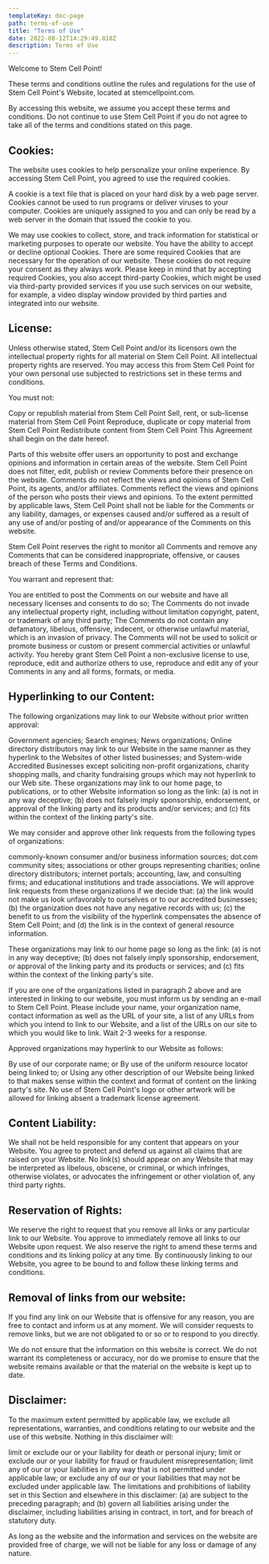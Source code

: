 ```yaml
---
templateKey: doc-page
path: terms-of-use
title: "Terms of Use"
date: 2022-08-12T14:29:49.818Z
description: Terms of Use
---
```



Welcome to Stem Cell Point!

These terms and conditions outline the rules and regulations for the use of Stem Cell Point's Website, located at stemcellpoint.com.

By accessing this website, we assume you accept these terms and conditions. Do not continue to use Stem Cell Point if you do not agree to take all of the terms and conditions stated on this page.

## **Cookies:**
The website uses cookies to help personalize your online experience. By accessing Stem Cell Point, you agreed to use the required cookies.

A cookie is a text file that is placed on your hard disk by a web page server. Cookies cannot be used to run programs or deliver viruses to your computer. Cookies are uniquely assigned to you and can only be read by a web server in the domain that issued the cookie to you.

We may use cookies to collect, store, and track information for statistical or marketing purposes to operate our website. You have the ability to accept or decline optional Cookies. There are some required Cookies that are necessary for the operation of our website. These cookies do not require your consent as they always work. Please keep in mind that by accepting required Cookies, you also accept third-party Cookies, which might be used via third-party provided services if you use such services on our website, for example, a video display window provided by third parties and integrated into our website.

## **License:**
Unless otherwise stated, Stem Cell Point and/or its licensors own the intellectual property rights for all material on Stem Cell Point. All intellectual property rights are reserved. You may access this from Stem Cell Point for your own personal use subjected to restrictions set in these terms and conditions.

You must not:

Copy or republish material from Stem Cell Point
Sell, rent, or sub-license material from Stem Cell Point
Reproduce, duplicate or copy material from Stem Cell Point
Redistribute content from Stem Cell Point
This Agreement shall begin on the date hereof.

Parts of this website offer users an opportunity to post and exchange opinions and information in certain areas of the website. Stem Cell Point does not filter, edit, publish or review Comments before their presence on the website. Comments do not reflect the views and opinions of Stem Cell Point, its agents, and/or affiliates. Comments reflect the views and opinions of the person who posts their views and opinions. To the extent permitted by applicable laws, Stem Cell Point shall not be liable for the Comments or any liability, damages, or expenses caused and/or suffered as a result of any use of and/or posting of and/or appearance of the Comments on this website.

Stem Cell Point reserves the right to monitor all Comments and remove any Comments that can be considered inappropriate, offensive, or causes breach of these Terms and Conditions.

You warrant and represent that:

You are entitled to post the Comments on our website and have all necessary licenses and consents to do so;
The Comments do not invade any intellectual property right, including without limitation copyright, patent, or trademark of any third party;
The Comments do not contain any defamatory, libelous, offensive, indecent, or otherwise unlawful material, which is an invasion of privacy.
The Comments will not be used to solicit or promote business or custom or present commercial activities or unlawful activity.
You hereby grant Stem Cell Point a non-exclusive license to use, reproduce, edit and authorize others to use, reproduce and edit any of your Comments in any and all forms, formats, or media.

## **Hyperlinking to our Content:**
The following organizations may link to our Website without prior written approval:

Government agencies;
Search engines;
News organizations;
Online directory distributors may link to our Website in the same manner as they hyperlink to the Websites of other listed businesses; and
System-wide Accredited Businesses except soliciting non-profit organizations, charity shopping malls, and charity fundraising groups which may not hyperlink to our Web site.
These organizations may link to our home page, to publications, or to other Website information so long as the link: (a) is not in any way deceptive; (b) does not falsely imply sponsorship, endorsement, or approval of the linking party and its products and/or services; and (c) fits within the context of the linking party's site.

We may consider and approve other link requests from the following types of organizations:

commonly-known consumer and/or business information sources;
dot.com community sites;
associations or other groups representing charities;
online directory distributors;
internet portals;
accounting, law, and consulting firms; and
educational institutions and trade associations.
We will approve link requests from these organizations if we decide that: (a) the link would not make us look unfavorably to ourselves or to our accredited businesses; (b) the organization does not have any negative records with us; (c) the benefit to us from the visibility of the hyperlink compensates the absence of Stem Cell Point; and (d) the link is in the context of general resource information.

These organizations may link to our home page so long as the link: (a) is not in any way deceptive; (b) does not falsely imply sponsorship, endorsement, or approval of the linking party and its products or services; and (c) fits within the context of the linking party's site.

If you are one of the organizations listed in paragraph 2 above and are interested in linking to our website, you must inform us by sending an e-mail to Stem Cell Point. Please include your name, your organization name, contact information as well as the URL of your site, a list of any URLs from which you intend to link to our Website, and a list of the URLs on our site to which you would like to link. Wait 2-3 weeks for a response.

Approved organizations may hyperlink to our Website as follows:

By use of our corporate name; or
By use of the uniform resource locator being linked to; or
Using any other description of our Website being linked to that makes sense within the context and format of content on the linking party's site.
No use of Stem Cell Point's logo or other artwork will be allowed for linking absent a trademark license agreement.

## **Content Liability:**
We shall not be held responsible for any content that appears on your Website. You agree to protect and defend us against all claims that are raised on your Website. No link(s) should appear on any Website that may be interpreted as libelous, obscene, or criminal, or which infringes, otherwise violates, or advocates the infringement or other violation of, any third party rights.

## **Reservation of Rights:**
We reserve the right to request that you remove all links or any particular link to our Website. You approve to immediately remove all links to our Website upon request. We also reserve the right to amend these terms and conditions and its linking policy at any time. By continuously linking to our Website, you agree to be bound to and follow these linking terms and conditions.

## **Removal of links from our website:**
If you find any link on our Website that is offensive for any reason, you are free to contact and inform us at any moment. We will consider requests to remove links, but we are not obligated to or so or to respond to you directly.

We do not ensure that the information on this website is correct. We do not warrant its completeness or accuracy, nor do we promise to ensure that the website remains available or that the material on the website is kept up to date.

## **Disclaimer:**
To the maximum extent permitted by applicable law, we exclude all representations, warranties, and conditions relating to our website and the use of this website. Nothing in this disclaimer will:

limit or exclude our or your liability for death or personal injury;
limit or exclude our or your liability for fraud or fraudulent misrepresentation;
limit any of our or your liabilities in any way that is not permitted under applicable law; or
exclude any of our or your liabilities that may not be excluded under applicable law.
The limitations and prohibitions of liability set in this Section and elsewhere in this disclaimer: (a) are subject to the preceding paragraph; and (b) govern all liabilities arising under the disclaimer, including liabilities arising in contract, in tort, and for breach of statutory duty.

As long as the website and the information and services on the website are provided free of charge, we will not be liable for any loss or damage of any nature.

